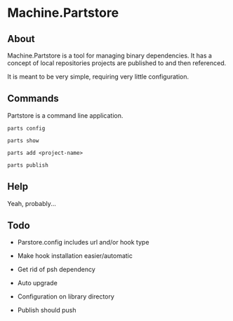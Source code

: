 Machine.Partstore
======================================================================

About
-----------

Machine.Partstore is a tool for managing binary dependencies. It has a
concept of local repositories projects are published to and then
referenced.

It is meant to be very simple, requiring very little configuration.


Commands
-----------

Partstore is a command line application.

	parts config

	parts show
	
	parts add <project-name>
	
	parts publish

Help
-----------

Yeah, probably...

Todo
-----------

* Parstore.config includes url and/or hook type

* Make hook installation easier/automatic

* Get rid of psh dependency

* Auto upgrade

* Configuration on library directory

* Publish should push


